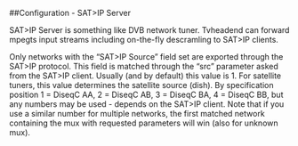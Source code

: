 ##Configuration - SAT>IP Server

SAT>IP Server is something like DVB network tuner. Tvheadend can
forward mpegts input streams including on-the-fly descramling to SAT\>IP
clients.

Only networks with the “SAT>IP Source” field set are exported through
the SAT>IP protocol. This field is matched through the “src” parameter
asked from the SAT>IP client. Usually (and by default) this value is 1.
For satellite tuners, this value determines the satellite source (dish).
By specification position 1 = DiseqC AA, 2 = DiseqC AB, 3 = DiseqC BA, 4
= DiseqC BB, but any numbers may be used - depends on the SAT\>IP
client. Note that if you use a similar number for multiple networks, the
first matched network containing the mux with requested parameters will
win (also for unknown mux).
